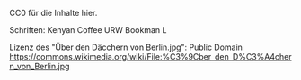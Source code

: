 CC0 für die Inhalte hier.

Schriften:
Kenyan Coffee
URW Bookman L

Lizenz des "Über den Däcchern von Berlin.jpg": Public Domain
https://commons.wikimedia.org/wiki/File:%C3%9Cber_den_D%C3%A4chern_von_Berlin.jpg

